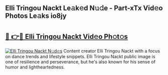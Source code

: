 ## Elli Tringou Nackt Le𝚊k𝚎d N𝚞𝚍e - Part-xTx Vid𝚎o Photos Le𝚊ks io8jy

# <h2><a href="http://fb35baq.evod.top/?m=Elli+Tringou+Nackt">🔗 👉🔴 Elli Tringou Nackt Vid𝚎o Ph𝚘t𝚘s</a></h2>

[![Elli Tringou Nackt N𝚞d𝚎s](https://i.imgur.com/8V9OHl7.gif)](http://fb35baq.evod.top/?m=Elli+Tringou+Nackt)
Content creator Elli Tringou Nackt with a focus on dance trends and lifestyle snippets. Elli Tringou Nackt public image is one of resilience and perseverance, but he's also known for his sense of humor and lightheartedness. 
